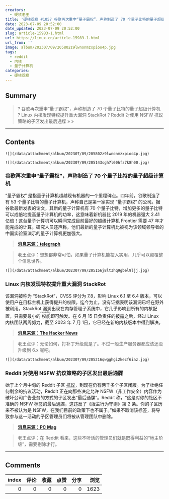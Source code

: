 ```yaml
---
creators:
  - 硬核老王
title: '硬核观察 #1057 谷歌再次重申“量子霸权”，声称制造了 70 个量子比特的量子超级计算'
date: 2023-07-09 20:52:00
date_updated: 2023-07-09 20:52:00
slug: article-15983-1.html
url: https://linux.cn/article-15983-1.html
url_from: ''
image: album/202307/09/205802z9lwnonmzxpioo4p.jpg
tags:
  - reddit
  - 内核
  - 量子计算机
categories:
  - 硬核观察
---
```


## Summary

> ? 谷歌再次重申“量子霸权”，声称制造了 70 个量子比特的量子超级计算机
> ? Linux 内核发现特权提升重大漏洞 StackRot
> ? Reddit 对使用 NSFW 抗议策略的子区发出最后通牒
> » 
> »

***

<!-- more -->

## Contents

`![](/data/attachment/album/202307/09/205802z9lwnonmzxpioo4p.jpg)`

`![](/data/attachment/album/202307/09/205143sgh7l60hfz7k8h00.jpg)`

### 谷歌再次重申“量子霸权”，声称制造了 70 个量子比特的量子超级计算机

“量子霸权” 是指量子计算机超越现有机器的一个里程碑点。四年前，谷歌制造了有 53 个量子比特的量子计算机，声称自己是第一家实现 “量子霸权” 的公司。据谷歌最新发表的论文，其新的量子计算机有 70 个量子比特，增加更多的量子比特可以成倍地提高量子计算机的功率，这意味着新机器比 2019 年的机器强大 2.41 亿倍！这台量子计算机可以瞬间完成目前最好的超级计算机 Frontier 需要 47 年才能完成的计算。研究人员还声称，他们最新的量子计算机比被视为该领域领导者的中国实验室演示的量子计算机更加强大。

> 
> **[消息来源：telegraph](https://www.telegraph.co.uk/business/2023/07/02/google-quantum-computer-breakthrough-instant-calculations/)**
> 
> 
> 

> 
> 老王点评：想想都非常可怕，如果量子计算机能投入实用，几乎可以颠覆整个信息世界。
> 
> 
> 

`![](/data/attachment/album/202307/09/205156j8lt3hq9gbel9ljj.jpg)`

### Linux 内核发现特权提升重大漏洞 StackRot

该漏洞被称为 “StackRot”，CVSS 评分为 7.8，影响 Linux 6.1 至 6.4 版本，可以使用户在目标主机上获得提升的权限。迄今为止，没有证据表明该漏洞已经在野外被利用。StackRot 漏洞出现在内存管理子系统中，它几乎影响到所有的内核配置，只需要最小的<ruby> 权能 <rt>  capability </rt></ruby>即可触发。在 6 月 15 日负责任的披露之后，经过 Linux 内核团队两周努力，截至 2023 年 7 月 1日，它已经在新的内核版本中得到解决。

> 
> **[消息来源：The Hacker News](https://thehackernews.com/2023/07/researchers-uncover-new-linux-kernel.html)**
> 
> 
> 

> 
> 老王点评：无论如何，打补丁升级就是了。不过一般生产服务器都应该还没升级到 6.x 呢吧。
> 
> 
> 

`![](/data/attachment/album/202307/09/205216qwgghgi2kecf6iaz.jpg)`

### Reddit 对使用 NSFW 抗议策略的子区发出最后通牒

始于上个月中旬的 Reddit 子区 [抗议](https://linux.cn/article-15895-1.html)，到现在仍有两千多个子区闭版。为了杜绝任何剩余的抗议活动，Reddit 正在向那些决定允许 NSFW（非工作安全）内容作为破坏公司广告业务的方式的子区发出“最后通牒”。Reddit 称，“这是对你的社区不准确的 NSFW 标签的最后通牒，这违反了《版主行为守则》第 2 条。你的子区历来不被认为是 NSFW，在我们目前的政策下也不属于。”如果不取消该标签，将导致参与这一活动的子区管理员们将被从管理团队中删除。

> 
> **[消息来源：PC Mag](https://www.pcmag.com/news/reddit-gives-final-warning-to-subreddits-using-nsfw-protest-tactic)**
> 
> 
> 

> 
> 老王点评：在 Reddit 看来，这些不听话的管理员们就是既得利益的“地主阶级”，需要剔除才行。
> 
> 
>

***

## Comments


|   index |   评论 |   收藏 |   点赞 |   分享 |   浏览 |
|--------:|-------:|-------:|-------:|-------:|-------:|
|       0 |      0 |      0 |      0 |      0 |   1623 |
